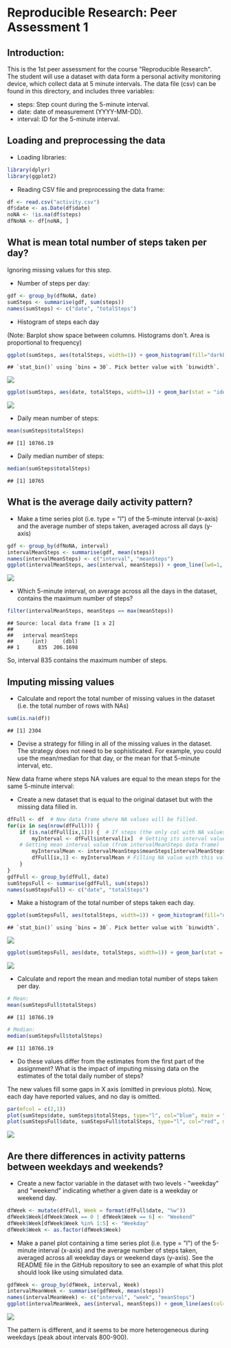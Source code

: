 # Reproducible Research: Peer Assessment 1

## Introduction:

This is the 1st peer assessment for the course "Reproducible Research". The student will use a dataset with data form a personal activity monitoring device, which collect data at 5 minute intervals. The data file (csv) can be found in this directory, and includes three variables:

* steps: Step count during the 5-minute interval.
* date: date of measurement (YYYY-MM-DD).
* interval: ID for the 5-minute interval.


## Loading and preprocessing the data

* Loading libraries:


```r
library(dplyr)
library(ggplot2)
```


* Reading CSV file and preprocessing the data frame:


```r
df <- read.csv("activity.csv")
df$date <- as.Date(df$date)
noNA <- !is.na(df$steps)
dfNoNA <- df[noNA, ]
```



## What is mean total number of steps taken per day?
Ignoring missing values for this step.

* Number of steps per day:


```r
gdf <- group_by(dfNoNA, date)
sumSteps <- summarise(gdf, sum(steps))
names(sumSteps) <- c("date", "totalSteps")
```


* Histogram of steps each day

(Note: Barplot show space between columns. Histograms don't. Area is proportional to frequency)

```r
ggplot(sumSteps, aes(totalSteps, width=1)) + geom_histogram(fill="darkblue") + labs(title = "Frequency of Step Count", x = "Total Steps", y = "Frequency (number of days)")
```

```
## `stat_bin()` using `bins = 30`. Pick better value with `binwidth`.
```

![](PA1_template_files/figure-html/unnamed-chunk-4-1.png)

```r
ggplot(sumSteps, aes(date, totalSteps, width=1)) + geom_bar(stat = "identity", fill="darkblue") + labs(title = "Daily steps", x = "Date", y = "Total Steps")
```

![](PA1_template_files/figure-html/unnamed-chunk-4-2.png)


* Daily mean number of steps:


```r
mean(sumSteps$totalSteps)
```

```
## [1] 10766.19
```


* Daily median number of steps:


```r
median(sumSteps$totalSteps)
```

```
## [1] 10765
```



## What is the average daily activity pattern?

* Make a time series plot (i.e. type = "l") of the 5-minute interval (x-axis) and the average number of steps taken, averaged across all days (y-axis)


```r
gdf <- group_by(dfNoNA, interval)
intervalMeanSteps <- summarise(gdf, mean(steps))
names(intervalMeanSteps) <- c("interval", "meanSteps")
ggplot(intervalMeanSteps, aes(interval, meanSteps)) + geom_line(lwd=1, aes(col=meanSteps)) + labs(title = "Mean Steps by 5-minute Interval", x = "Interval", y = "Mean Steps") + theme(legend.position="none")
```

![](PA1_template_files/figure-html/unnamed-chunk-7-1.png)


* Which 5-minute interval, on average across all the days in the dataset, contains the maximum number of steps?


```r
filter(intervalMeanSteps, meanSteps == max(meanSteps))
```

```
## Source: local data frame [1 x 2]
## 
##   interval meanSteps
##      (int)     (dbl)
## 1      835  206.1698
```
So, interval 835 contains the maximum number of steps.


## Imputing missing values

* Calculate and report the total number of missing values in the dataset (i.e. the total number of rows with NAs)


```r
sum(is.na(df))
```

```
## [1] 2304
```


* Devise a strategy for filling in all of the missing values in the dataset. The strategy does not need to be sophisticated. For example, you could use the mean/median for that day, or the mean for that 5-minute interval, etc.

New data frame where steps NA values are equal to the mean steps for the same 5-minute interval:


* Create a new dataset that is equal to the original dataset but with the missing data filled in.


```r
dfFull <- df  # New data frame where NA values will be filled.
for(ix in seq(nrow(dfFull))) {
	if (is.na(dfFull[ix,1])) {  # If steps (the only col with NA values) is NA...
		myInterval <- dfFull$interval[ix]  # Getting its interval value.
    # Getting mean interval value (from intervalMeanSteps data frame)
		myIntervalMean <- intervalMeanSteps$meanSteps[intervalMeanSteps$interval == myInterval]
		dfFull[ix,1] <- myIntervalMean # Filling NA value with this value.
	}
}
gdfFull <- group_by(dfFull, date)
sumStepsFull <- summarise(gdfFull, sum(steps))
names(sumStepsFull) <- c("date", "totalSteps")
```


* Make a histogram of the total number of steps taken each day.


```r
ggplot(sumStepsFull, aes(totalSteps, width=1)) + geom_histogram(fill="darkblue") + labs(title="Frequency of Step Count with NA Values as Interval Means", x="Total Steps", y="Frequency (number of days)")
```

```
## `stat_bin()` using `bins = 30`. Pick better value with `binwidth`.
```

![](PA1_template_files/figure-html/unnamed-chunk-11-1.png)

```r
ggplot(sumStepsFull, aes(date, totalSteps, width=1)) + geom_bar(stat = "identity", fill="darkblue") + labs(title="Daily Steps with NA Values as Interval Means", x="Date", y="Total Steps")
```

![](PA1_template_files/figure-html/unnamed-chunk-11-2.png)


- Calculate and report the mean and median total number of steps taken per day.


```r
# Mean:
mean(sumStepsFull$totalSteps)
```

```
## [1] 10766.19
```

```r
# Median:
median(sumStepsFull$totalSteps)
```

```
## [1] 10766.19
```


- Do these values differ from the estimates from the first part of the assignment? What is the impact of imputing missing data on the estimates of the total daily number of steps?

 The new values fill some gaps in X axis (omitted in previous plots). Now, each day have reported values, and no day is omitted.
 

```r
par(mfcol = c(2,1))
plot(sumSteps$date, sumSteps$totalSteps, type="l", col="blue", main = "Daily Steps Excluding NA Values", xlab = "Date", ylab = "Total Steps", las=1, cex.axis=0.5)
plot(sumStepsFull$date, sumStepsFull$totalSteps, type="l", col="red", main = "Daily Steps with NA Values as Interval Means", xlab = "Date", ylab = "Total Steps", las=1, cex.axis=0.5)
```

![](PA1_template_files/figure-html/unnamed-chunk-13-1.png)



## Are there differences in activity patterns between weekdays and weekends?

* Create a new factor variable in the dataset with two levels - "weekday" and "weekend" indicating whether a given date is a weekday or weekend day.


```r
dfWeek <- mutate(dfFull, Week = format(dfFull$date, "%w"))
dfWeek$Week[dfWeek$Week == 0 | dfWeek$Week == 6] <- "Weekend"
dfWeek$Week[dfWeek$Week %in% 1:5] <- "Weekday"
dfWeek$Week <- as.factor(dfWeek$Week)
```


* Make a panel plot containing a time series plot (i.e. type = "l") of the 5-minute interval (x-axis) and the average number of steps taken, averaged across all weekday days or weekend days (y-axis). See the README file in the GitHub repository to see an example of what this plot should look like using simulated data.


```r
gdfWeek <- group_by(dfWeek, interval, Week)
intervalMeanWeek <- summarise(gdfWeek, mean(steps))
names(intervalMeanWeek) <- c("interval", "week", "meanSteps")
ggplot(intervalMeanWeek, aes(interval, meanSteps)) + geom_line(aes(col=meanSteps)) + facet_grid(week~.) + labs(title = "Mean Steps by 5-minutes Interval (Weekday vs Weekend)", x = "5-minutes Interval", y = "Mean Steps")+ theme(legend.position="none")
```

![](PA1_template_files/figure-html/unnamed-chunk-15-1.png)

The pattern is different, and it seems to be more heterogeneous during weekdays (peak about intervals 800-900).
